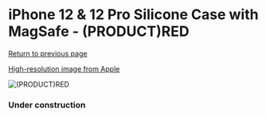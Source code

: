 # iPhone 12 & 12 Pro Silicone Case with MagSafe - (PRODUCT)RED

[Return to previous page](/iphone_12)

[High-resolution image from Apple](https://store.storeimages.cdn-apple.com/8756/as-images.apple.com/is/MHL63?wid=4500&hei=4500&fmt=png)

<div style="width: 384px"><img src="/everypreview/MHL63.png" alt="(PRODUCT)RED"></div>

### Under construction
